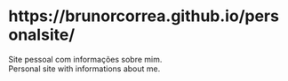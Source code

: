 <h1> https://brunorcorrea.github.io/personalsite/</h1>

Site pessoal com informações sobre mim.
<br>
Personal site with informations about me.
